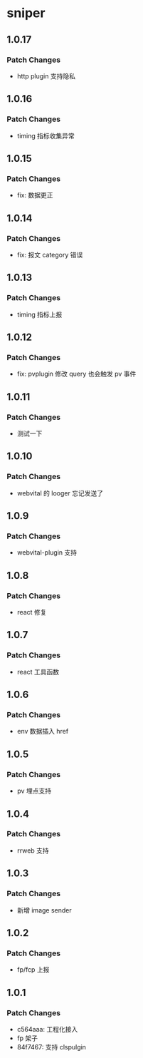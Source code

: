 # sniper

## 1.0.17

### Patch Changes

- http plugin 支持隐私

## 1.0.16

### Patch Changes

- timing 指标收集异常

## 1.0.15

### Patch Changes

- fix: 数据更正

## 1.0.14

### Patch Changes

- fix: 报文 category 错误

## 1.0.13

### Patch Changes

- timing 指标上报

## 1.0.12

### Patch Changes

- fix: pvplugin 修改 query 也会触发 pv 事件

## 1.0.11

### Patch Changes

- 测试一下

## 1.0.10

### Patch Changes

- webvital 的 looger 忘记发送了

## 1.0.9

### Patch Changes

- webvital-plugin 支持

## 1.0.8

### Patch Changes

- react 修复

## 1.0.7

### Patch Changes

- react 工具函数

## 1.0.6

### Patch Changes

- env 数据插入 href

## 1.0.5

### Patch Changes

- pv 埋点支持

## 1.0.4

### Patch Changes

- rrweb 支持

## 1.0.3

### Patch Changes

- 新增 image sender

## 1.0.2

### Patch Changes

- fp/fcp 上报

## 1.0.1

### Patch Changes

- c564aaa: 工程化接入
- fp 架子
- 84f7467: 支持 clspulgin
